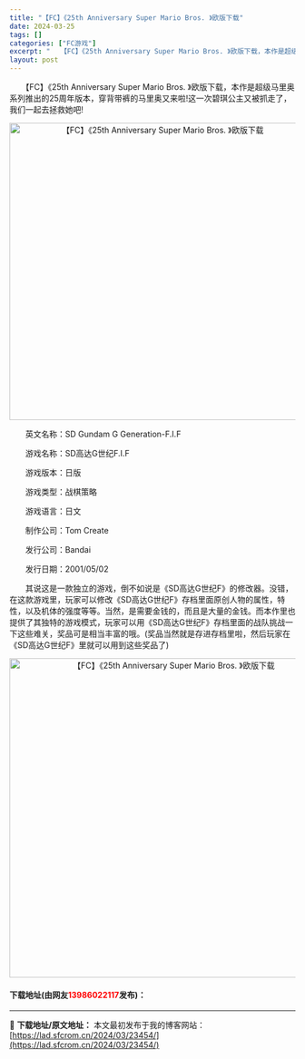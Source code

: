 ```yaml
---
title: "【FC】《25th Anniversary Super Mario Bros. 》欧版下载"
date: 2024-03-25
tags: []
categories: ["FC游戏"]
excerpt: "　　【FC】《25th Anniversary Super Mario Bros. 》欧版下载，本作是超级马里奥系列推出的25周年版本，穿背带裤的马里奥又来啦!这一次碧琪公主又被抓走了，我们一起去拯救她吧! 　　英文名称：SD Gundam G Generation-F.I.F 　　游戏名称：SD高&hellip;"
layout: post
---
```


 <p>　　【FC】《25th Anniversary Super Mario Bros. 》欧版下载，本作是超级马里奥系列推出的25周年版本，穿背带裤的马里奥又来啦!这一次碧琪公主又被抓走了，我们一起去拯救她吧!</p> <p align="center"><img align="" border="0" src="https://lad.sfcrom.cn/wp-content/uploads/2024/03/20240325_66018a5a48f4d.png" width="524" alt="【FC】《25th Anniversary Super Mario Bros. 》欧版下载" /></p> <p>　　英文名称：SD Gundam G Generation-F.I.F</p> <p>　　游戏名称：SD高达G世纪F.I.F</p> <p>　　游戏版本：日版</p> <p>　　游戏类型：战棋策略</p> <p>　　游戏语言：日文</p> <p>　　制作公司：Tom Create</p> <p>　　发行公司：Bandai</p> <p>　　发行日期：2001/05/02</p> <p>　　其说这是一款独立的游戏，倒不如说是《SD高达G世纪F》的修改器。没错，在这款游戏里，玩家可以修改《SD高达G世纪F》存档里面原创人物的属性，特性，以及机体的强度等等。当然，是需要金钱的，而且是大量的金钱。而本作里也提供了其独特的游戏模式，玩家可以用《SD高达G世纪F》存档里面的战队挑战一下这些难关，奖品可是相当丰富的哦。(奖品当然就是存进存档里啦，然后玩家在《SD高达G世纪F》里就可以用到这些奖品了)</p> <p align="center"><img align="" border="0" src="https://lad.sfcrom.cn/wp-content/uploads/2024/03/20240325_66018a5ad1fa9.png" width="563" alt="【FC】《25th Anniversary Super Mario Bros. 》欧版下载" /></p> <p><h4>下载地址(由网友<font color="red">13986022117</font>发布)：</h4></p> 

---
📖 **下载地址/原文地址：** 本文最初发布于我的博客网站：[https://lad.sfcrom.cn/2024/03/23454/](https://lad.sfcrom.cn/2024/03/23454/)
